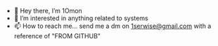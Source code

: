 - 👋 Hey there, I’m 1Omon
- 👀 I’m interested in anything related to systems
- 📫 How to reach me... send me a dm on 1serwise@gmail.com with a reference of "FROM GITHUB"

<!---
1Omon/1Omon is a ✨ special ✨ repository because its `README.md` (this file) appears on your GitHub profile.
You can click the Preview link to take a look at your changes.
--->
